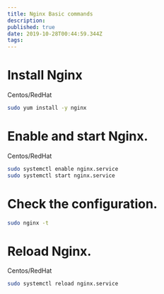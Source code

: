 ```yaml
---
title: Nginx Basic commands
description: 
published: true
date: 2019-10-28T00:44:59.344Z
tags: 
---
```


# Install Nginx 

Centos/RedHat
```sh
sudo yum install -y nginx
```

# Enable and start Nginx. 

Centos/RedHat

```sh
sudo systemctl enable nginx.service
sudo systemctl start nginx.service
```

# Check the configuration.

```sh
sudo nginx -t
```

# Reload Nginx.
Centos/RedHat

```sh
sudo systemctl reload nginx.service
```

